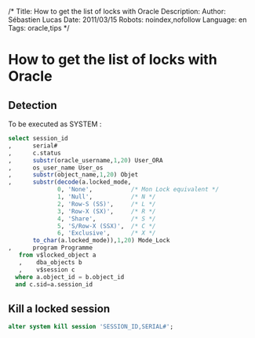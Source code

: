 /*
Title: How to get the list of locks with Oracle
Description: 
Author: Sébastien Lucas
Date: 2011/03/15
Robots: noindex,nofollow
Language: en
Tags: oracle,tips
*/
# How to get the list of locks with Oracle

## Detection
To be executed as SYSTEM : 

```sql
select session_id
,      serial#
,      c.status
,      substr(oracle_username,1,20) User_ORA
,      os_user_name User_os
,      substr(object_name,1,20) Objet
,      substr(decode(a.locked_mode,
              0, 'None',           /* Mon Lock equivalent */
              1, 'Null',           /* N */
              2, 'Row-S (SS)',     /* L */
              3, 'Row-X (SX)',     /* R */
              4, 'Share',          /* S */
              5, 'S/Row-X (SSX)',  /* C */
              6, 'Exclusive',      /* X */
       to_char(a.locked_mode)),1,20) Mode_Lock
,      program Programme
   from v$locked_object a
   ,    dba_objects b
   ,    v$session c 
  where a.object_id = b.object_id
  and c.sid=a.session_id
```

## Kill a locked session

```sql
alter system kill session 'SESSION_ID,SERIAL#';
```








